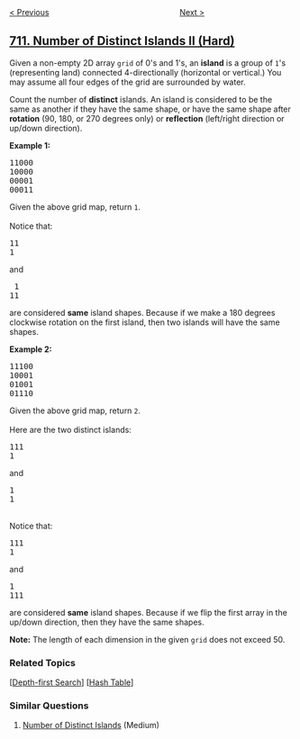 <!--|This file generated by command(leetcode description); DO NOT EDIT.    |-->
<!--+----------------------------------------------------------------------+-->
<!--|@author    openset <openset.wang@gmail.com>                           |-->
<!--|@link      https://github.com/openset                                 |-->
<!--|@home      https://github.com/openset/leetcode                        |-->
<!--+----------------------------------------------------------------------+-->

[< Previous](https://github.com/openset/leetcode/tree/master/problems/random-pick-with-blacklist "Random Pick with Blacklist")
　　　　　　　　　　　　　　　　
[Next >](https://github.com/openset/leetcode/tree/master/problems/minimum-ascii-delete-sum-for-two-strings "Minimum ASCII Delete Sum for Two Strings")

## [711. Number of Distinct Islands II (Hard)](https://leetcode.com/problems/number-of-distinct-islands-ii "不同岛屿的数量 II")

<p>Given a non-empty 2D array <code>grid</code> of 0's and 1's, an <b>island</b> is a group of <code>1</code>'s (representing land) connected 4-directionally (horizontal or vertical.)  You may assume all four edges of the grid are surrounded by water.</p>

<p>Count the number of <b>distinct</b> islands.  An island is considered to be the same as another if they have the same shape, or have the same shape after <b>rotation</b> (90, 180, or 270 degrees only) or <b>reflection</b> (left/right direction or up/down direction).</p>

<p><b>Example 1:</b><br />
<pre>
11000
10000
00001
00011
</pre>
Given the above grid map, return <code>1</code>.
<br><br>
Notice that:
<pre>
11
1
</pre>
and
<pre>
 1
11
</pre>
are considered <b>same</b> island shapes. Because if we make a 180 degrees clockwise rotation on the first island, then two islands will have the same shapes.
</p>

<p><b>Example 2:</b><br />
<pre>
11100
10001
01001
01110</pre>
Given the above grid map, return <code>2</code>.<br />
<br>
Here are the two distinct islands:
<pre>
111
1
</pre>
and
<pre>
1
1
</pre>
<br />
Notice that:
<pre>
111
1
</pre>
and
<pre>
1
111
</pre>
are considered <b>same</b> island shapes. Because if we flip the first array in the up/down direction, then they have the same shapes.
</p>

<p><b>Note:</b>
The length of each dimension in the given <code>grid</code> does not exceed 50.
</p>

### Related Topics
  [[Depth-first Search](https://github.com/openset/leetcode/tree/master/tag/depth-first-search/README.md)]
  [[Hash Table](https://github.com/openset/leetcode/tree/master/tag/hash-table/README.md)]

### Similar Questions
  1. [Number of Distinct Islands](https://github.com/openset/leetcode/tree/master/problems/number-of-distinct-islands) (Medium)
